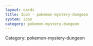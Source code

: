 ```yaml
---
layout: cards
title: Icon - pokemon-mystery-dungeon
system: icon
category: pokemon-mystery-dungeon
---
```

<div class="alert alert-secondary mb-4"><span class="i18n innerHTML-category">Category: </span><span class="i18n innerHTML-cat-pokemon-mystery-dungeon">pokemon-mystery-dungeon</span></div>
